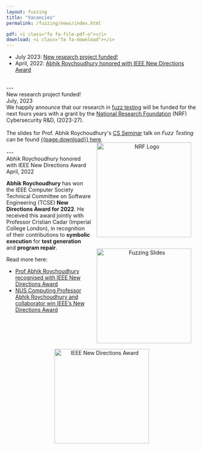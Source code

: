 ```yaml
---
layout: fuzzing
title: "Vacancies"
permalink: /fuzzing/news/index.html

pdf: <i class="fa fa-file-pdf-o"></i>
download: <i class="fa fa-download"></i>
---
```


* July  2023: <a href="#july-2023">New research project funded!</a>
* April, 2022: <a href="#april-2022">Abhik Roychoudhury honored with IEEE New Directions Award</a>


<br>


<div id='july-2023'/>
---
<br>
<div class="row">
    <div class="col-sm-8">
        <div class="news-title">New research project funded!</div>
        <div class="news-time">July, 2023</div>
        <div class="news-details">
        We happily announce that our research in <a href="/fuzzing">fuzz testing</a> will be funded for the next fours years with a grant by the <a href="https://www.nrf.gov.sg">National Research Foundation</a> (NRF) Cybersecurity R&D, (2023-27).<br>
        <br>
        The slides for Prof. Abhik Roychoudhury's <a href="https://events.comp.nus.edu.sg/view/20906">CS Seminar</a> talk on <i>Fuzz Testing</i> can be found <a href="{{ '../files/NUSJuly2023.pdf' | relative_url }}">{{page.download}} here</a>.
        </div>
    </div>
    <div class="col-sm-4 mx-auto my-auto" align="center">      
    <img src="{{ 'images/nrf_logo.png' | relative_url }}" width="250" alt="NRF Logo" style="float:right; margin: 0px 15px 30px 15px;" />
    <a href="{{ '../files/NUSJuly2023.pdf' | relative_url }}"><img src="{{ '../files/NUSJuly2023.jpg' | relative_url }}" width="250" alt="Fuzzing Slides" style="float:right; margin: 0px 15px 15px 15px;" /></a>    
    </div>
</div>
<br>


<div id='april-2022'/>
---
<br>
<div class="row">
    <div class="col-sm-8">
        <div class="news-title">
            Abhik Roychoudhury honored with IEEE New Directions Award
        </div>
        <div class="news-time">
            April, 2022
        </div>
        <div class="news-details">
            <p><b>Abhik Roychoudhury</b> has won the IEEE Computer Society Technical Committee on Software Engineering (TCSE) <b>New Directions Award for 2022</b>. He received this award jointly with Professor Cristian Cadar (Imperial College London), in recognition of their contributions to <b>symbolic execution</b> for <b>test generation</b> and <b>program repair</b>.</p>
            <p>Read more here:</p>
            <ul>
                <li><a href="https://news.nus.edu.sg/prof-abhik-roychoudhury-recognised-with-ieee-new-directions-award/">Prof Abhik Roychoudhury recognised with IEEE New Directions Award</a></li>
                <li><a href="https://www.comp.nus.edu.sg/news/2022-ieee-new-directions-award/">NUS Computing Professor Abhik Roychoudhury and collaborator win IEEE’s New Directions Award</a></li>
            </ul>
        </div>
    </div>
    <div class="col-sm-4 mx-auto my-auto" align="center">
        <a href="https://www.comp.nus.edu.sg/news/2022-ieee-new-directions-award/"><img src="{{ '/images/news/20220404_Abhik__Cristian_IEEE_NDA.jpg' | relative_url }}" width="250" alt="IEEE New Directions Award"/></a>
    </div>
</div>